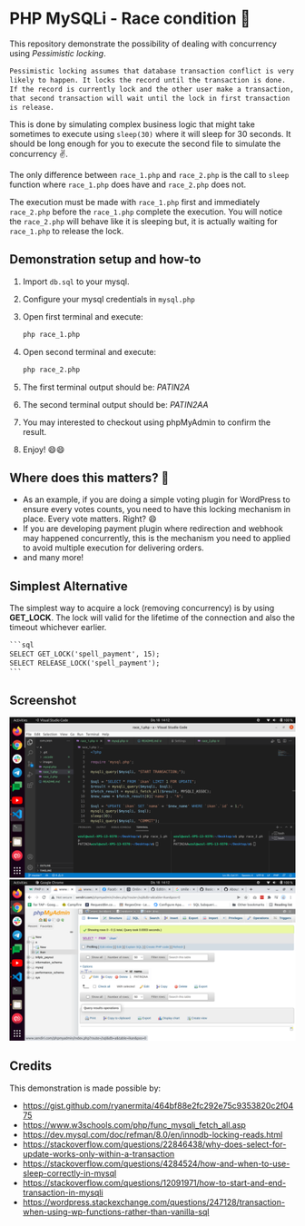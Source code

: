 # PHP MySQLi - Race condition 🏁

This repository demonstrate the possibility of dealing with concurrency using *Pessimistic locking*.

```text
Pessimistic locking assumes that database transaction conflict is very likely to happen. It locks the record until the transaction is done. If the record is currently lock and the other user make a transaction, that second transaction will wait until the lock in first transaction is release.
```

This is done by simulating complex business logic that might take sometimes to execute using `sleep(30)` where it will sleep for 30 seconds. It should be long enough for you to execute the second file to simulate the concurrency ✌️.

The only difference between `race_1.php` and `race_2.php` is the call to `sleep` function where `race_1.php` does have and `race_2.php` does not.

The execution must be made with `race_1.php` first and immediately `race_2.php` before the `race_1.php` complete the execution. You will notice the `race_2.php` will behave like it is sleeping but, it is actually waiting for `race_1.php` to release the lock.

## Demonstration setup and how-to

1. Import `db.sql` to your mysql.
1. Configure your mysql credentials in `mysql.php`
1. Open first terminal and execute:

    ```bash
    php race_1.php 
    ```

1. Open second terminal and execute:

    ```bash
    php race_2.php
    ```

1. The first terminal output should be: *PATIN2A*
1. The second terminal output should be: *PATIN2AA*
1. You may interested to checkout using phpMyAdmin to confirm the result.
1. Enjoy! 😄😄

## Where does this matters? 🤔

- As an example, if you are doing a simple voting plugin for WordPress to ensure every votes counts, you need to have this locking mechanism in place. Every vote matters. Right? 😄
- If you are developing payment plugin where redirection and webhook may happened concurrently, this is the mechanism you need to applied to avoid multiple execution for delivering orders.
- and many more!

## Simplest Alternative

The simplest way to acquire a lock (removing concurrency) is by using **GET_LOCK**. The lock will valid for the lifetime of the connection and also the timeout whichever earlier.

    ```sql
    SELECT GET_LOCK('spell_payment', 15);
    SELECT RELEASE_LOCK('spell_payment');
    ```

## Screenshot

![Terminal](/images/terminal.png)
![phpMyAdmin](/images/phpmyadmin.png)

## Credits

This demonstration is made possible by:

- <https://gist.github.com/ryanermita/464bf88e2fc292e75c9353820c2f0475>
- <https://www.w3schools.com/php/func_mysqli_fetch_all.asp>
- <https://dev.mysql.com/doc/refman/8.0/en/innodb-locking-reads.html>
- <https://stackoverflow.com/questions/22846438/why-does-select-for-update-works-only-within-a-transaction>
- <https://stackoverflow.com/questions/4284524/how-and-when-to-use-sleep-correctly-in-mysql>
- <https://stackoverflow.com/questions/12091971/how-to-start-and-end-transaction-in-mysqli>
- <https://wordpress.stackexchange.com/questions/247128/transaction-when-using-wp-functions-rather-than-vanilla-sql>
